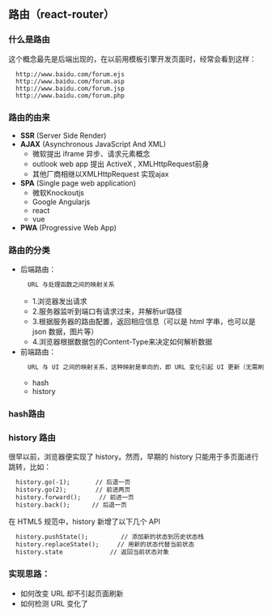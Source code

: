 ## 路由（react-router）

### 什么是路由
这个概念最先是后端出现的，在以前用模板引擎开发页面时，经常会看到这样：
```
  http://www.baidu.com/forum.ejs
  http://www.baidu.com/forum.asp
  http://www.baidu.com/forum.jsp
  http://www.baidu.com/forum.php
```
### 路由的由来
- **SSR** (Server Side Render)
- **AJAX** (Asynchronous JavaScript And XML)
  - 微软提出 iframe 异步、请求元素概念
  - outlook web app 提出 ActiveX , XMLHttpRequest前身
  - 其他厂商相继以XMLHttpRequest 实现ajax
- **SPA** (Single page web application)
  - 微软Knockoutjs
  - Google Angularjs 
  - react
  - vue
- **PWA** (Progressive Web App)

### 路由的分类
- 后端路由：
  ```md
    URL 与处理函数之间的映射关系
  ```
  - 1.浏览器发出请求
  - 2.服务器监听到端口有请求过来，并解析url路径
  - 3.根据服务器的路由配置，返回相应信息（可以是 html 字串，也可以是 json 数据，图片等）
  - 4.浏览器根据数据包的Content-Type来决定如何解析数据
- 前端路由：
  ```md
    URL 与 UI 之间的映射关系，这种映射是单向的，即 URL 变化引起 UI 更新（无需刷新页面）
  ```
  - hash
  - history

### hash路由
### history 路由
很早以前，浏览器便实现了 history。然而，早期的 history 只能用于多页面进行跳转，比如：
```md
  history.go(-1);       // 后退一页
  history.go(2);        // 前进两页
  history.forward();     // 前进一页
  history.back();      // 后退一页
```
在 HTML5 规范中，history 新增了以下几个 API
```md
  history.pushState();         // 添加新的状态到历史状态栈
  history.replaceState();     // 用新的状态代替当前状态
  history.state             // 返回当前状态对象
```
### 实现思路：
  - 如何改变 URL 却不引起页面刷新
  - 如何检测 URL 变化了